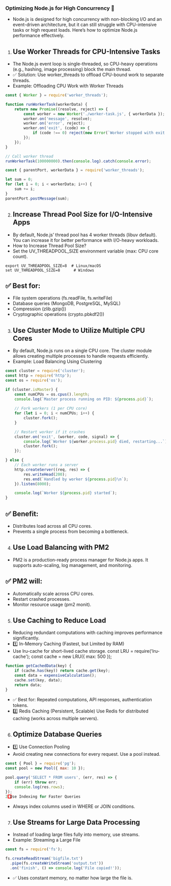 ### Optimizing Node.js for High Concurrency 🚀
- Node.js is designed for high concurrency with non-blocking I/O and an event-driven architecture, but it can still struggle with CPU-intensive tasks or high request loads. Here’s how to optimize Node.js performance effectively.


1. ## Use Worker Threads for CPU-Intensive Tasks
- The Node.js event loop is single-threaded, so CPU-heavy operations (e.g., hashing, image processing) block the main thread.
- ✅ Solution: Use worker_threads to offload CPU-bound work to separate threads.
- Example: Offloading CPU Work with Worker Threads
```js
const { Worker } = require('worker_threads');

function runWorkerTask(workerData) {
    return new Promise((resolve, reject) => {
        const worker = new Worker('./worker-task.js', { workerData });
        worker.on('message', resolve);
        worker.on('error', reject);
        worker.on('exit', (code) => {
            if (code !== 0) reject(new Error(`Worker stopped with exit code ${code}`));
        });
    });
}

// Call worker thread
runWorkerTask(100000000).then(console.log).catch(console.error);
```
```js
const { parentPort, workerData } = require('worker_threads');

let sum = 0;
for (let i = 0; i < workerData; i++) {
    sum += i;
}
parentPort.postMessage(sum);

```
2. ## Increase Thread Pool Size for I/O-Intensive Apps
- By default, Node.js’ thread pool has 4 worker threads (libuv default). You can increase it for better performance with I/O-heavy workloads.
- How to Increase Thread Pool Size?
- Set the UV_THREADPOOL_SIZE environment variable (max: CPU core count).
```
export UV_THREADPOOL_SIZE=8  # Linux/macOS
set UV_THREADPOOL_SIZE=8      # Windows

```
## ✅ Best for:
- File system operations (fs.readFile, fs.writeFile)
- Database queries (MongoDB, PostgreSQL, MySQL)
- Compression (zlib.gzip())
- Cryptographic operations (crypto.pbkdf2())

3. ## Use Cluster Mode to Utilize Multiple CPU Cores
- By default, Node.js runs on a single CPU core. The cluster module allows creating multiple processes to handle requests efficiently.
- Example: Load Balancing Using Clustering
```js
const cluster = require('cluster');
const http = require('http');
const os = require('os');

if (cluster.isMaster) {
    const numCPUs = os.cpus().length;
    console.log(`Master process running on PID: ${process.pid}`);
    
    // Fork workers (1 per CPU core)
    for (let i = 0; i < numCPUs; i++) {
        cluster.fork();
    }

    // Restart worker if it crashes
    cluster.on('exit', (worker, code, signal) => {
        console.log(`Worker ${worker.process.pid} died, restarting...`);
        cluster.fork();
    });

} else {
    // Each worker runs a server
    http.createServer((req, res) => {
        res.writeHead(200);
        res.end(`Handled by worker ${process.pid}\n`);
    }).listen(8000);

    console.log(`Worker ${process.pid} started`);
}
```
## ✅ Benefit:
- Distributes load across all CPU cores.
- Prevents a single process from becoming a bottleneck.


4. ## Use Load Balancing with PM2
- PM2 is a production-ready process manager for Node.js apps. It supports auto-scaling, log management, and monitoring.
## ✅ PM2 will:
- Automatically scale across CPU cores.
- Restart crashed processes.
- Monitor resource usage (pm2 monit).

5. ## Use Caching to Reduce Load
- Reducing redundant computations with caching improves performance significantly.
- 1️⃣ In-Memory Caching (Fastest, but Limited by RAM)
- Use lru-cache for short-lived cache storage.
const LRU = require('lru-cache');
const cache = new LRU({ max: 500 });
```js
function getCachedData(key) {
    if (cache.has(key)) return cache.get(key);
    const data = expensiveCalculation();
    cache.set(key, data);
    return data;
}
```
- ✅ Best for: Repeated computations, API responses, authentication tokens.
- 2️⃣ Redis Caching (Persistent, Scalable)
Use Redis for distributed caching (works across multiple servers).

6. ## Optimize Database Queries
- 1️⃣ Use Connection Pooling
- Avoid creating new connections for every request. Use a pool instead.
```js
const { Pool } = require('pg');
const pool = new Pool({ max: 10 });

pool.query('SELECT * FROM users', (err, res) => {
    if (err) throw err;
    console.log(res.rows);
});
2️⃣ Use Indexing for Faster Queries
```
- Always index columns used in WHERE or JOIN conditions.

7. ## Use Streams for Large Data Processing
- Instead of loading large files fully into memory, use streams.
- Example: Streaming a Large File

```js
const fs = require('fs');

fs.createReadStream('bigfile.txt')
  .pipe(fs.createWriteStream('output.txt'))
  .on('finish', () => console.log('File copied!'));
```
- ✅ Uses constant memory, no matter how large the file is.
